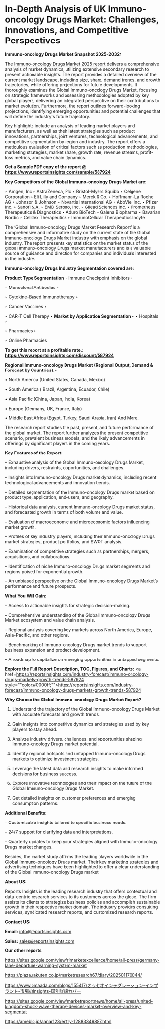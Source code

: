 # In-Depth Analysis of UK Immuno-oncology Drugs Market: Challenges, Innovations, and Competitive Perspectives

<strong>Immuno-oncology Drugs Market Snapshot 2025-2032:</strong>

The <a href=https://www.reportsinsights.com/sample/587924>Immuno-oncology Drugs Market 2025 report</a> delivers a comprehensive analysis of market dynamics, utilizing extensive secondary research to present actionable insights. The report provides a detailed overview of the current market landscape, including size, share, demand trends, and growth trajectories, while offering projections for future developments. It thoroughly examines the Global Immuno-oncology Drugs Market, focusing on strategic frameworks and assessing methodologies adopted by key global players, delivering an integrated perspective on their contributions to market evolution. Furthermore, the report outlines forward-looking projections, identifying emerging opportunities and potential challenges that will define the industry's future trajectory.

Key highlights include an analysis of leading market players and manufacturers, as well as their latest strategies such as product innovations, partnerships, joint ventures, technological advancements, and competitive segmentation by region and industry. The report offers a meticulous evaluation of critical factors such as production methodologies, marketing strategies, market share, growth rate, revenue streams, profit-loss metrics, and value chain dynamics.

<strong>Get a Sample PDF copy of the report @ <a href=https://www.reportsinsights.com/sample/587924 style=color:#0000ff;>https://www.reportsinsights.com/sample/587924</a></strong>

<strong>Key Competitors of the Global Immuno-oncology Drugs Market are:</strong>

‣ Amgen, Inc
‣ AstraZeneca, Plc
‣ Bristol-Myers Squibb
‣ Celgene Corporation
‣ Eli Lilly and Company
‣ Merck & Co.
‣ Hoffmann-La Roche AG
‣ Johnson & Johnson
‣ Novartis International AG
‣ AbbVie, Inc.
‣ Pfizer Inc.
‣ Sanofi S.A.
‣ EMD Serono, Inc.
‣ Gilead Sciences Inc.
‣ Prometheus Therapeutics & Diagnostics
‣ Aduro BioTech
‣ Galena Biopharma
‣ Bavarian Nordic
‣ Celldex Therapeutics
‣ ImmunoCellular Therapeutics Incyte

The ‘Global Immuno-oncology Drugs Market Research Report’ is a comprehensive and informative study on the current state of the Global Immuno-oncology Drugs Market industry with emphasis on the global industry. The report presents key statistics on the market status of the global Immuno-oncology Drugs market manufacturers and is a valuable source of guidance and direction for companies and individuals interested in the industry.

<strong>Immuno-oncology Drugs Industry Segmentation covered are:</strong>

<strong>Product Type Segmentation</strong>
‣
Immune Checkpoint Inhibitors
‣ 

‣ Monoclonal Antibodies
‣ 

‣ Cytokine-Based Immunotherapy
‣ 

‣ Cancer Vaccines
‣ 

‣ CAR-T Cell Therapy
‣ 
<strong>Market by Application Segmentation</strong>
‣
‣  Hospitals
‣ 

‣ Pharmacies
‣ 

‣ Online Pharmacies

<strong>To get this report at a profitable rate.: <a href=https://www.reportsinsights.com/discount/587924 style=color:#0000ff;>https://www.reportsinsights.com/discount/587924</a></strong>

<strong>Regional Immuno-oncology Drugs Market (Regional Output, Demand &amp; Forecast by Countries):-</strong>

• North America (United States, Canada, Mexico)

• South America ( Brazil, Argentina, Ecuador, Chile)

• Asia Pacific (China, Japan, India, Korea)

• Europe (Germany, UK, France, Italy)

• Middle East Africa (Egypt, Turkey, Saudi Arabia, Iran) And More.

The research report studies the past, present, and future performance of the global market. The report further analyzes the present competitive scenario, prevalent business models, and the likely advancements in offerings by significant players in the coming years.

<strong>Key Features of the Report:</strong>

– Exhaustive analysis of the Global Immuno-oncology Drugs Market, including drivers, restraints, opportunities, and challenges.

– Insights into Immuno-oncology Drugs market dynamics, including recent technological advancements and innovation trends.

– Detailed segmentation of the Immuno-oncology Drugs market based on product type, application, end-users, and geography.

– Historical data analysis, current Immuno-oncology Drugs market status, and forecasted growth in terms of both volume and value.

– Evaluation of macroeconomic and microeconomic factors influencing market growth.

– Profiles of key industry players, including their Immuno-oncology Drugs market strategies, product portfolios, and SWOT analysis.

– Examination of competitive strategies such as partnerships, mergers, acquisitions, and collaborations.

– Identification of niche Immuno-oncology Drugs market segments and regions poised for exponential growth.

– An unbiased perspective on the Global Immuno-oncology Drugs Market’s performance and future prospects.

<strong>What You Will Gain:</strong>

– Access to actionable insights for strategic decision-making.

– Comprehensive understanding of the Global Immuno-oncology Drugs Market ecosystem and value chain analysis.

– Regional analysis covering key markets across North America, Europe, Asia-Pacific, and other regions.

– Benchmarking of Immuno-oncology Drugs market trends to support business expansion and product development.

– A roadmap to capitalize on emerging opportunities in untapped segments.

<strong>Explore the Full Report Description, TOC, Figures, and Charts:</strong>
<a href=https://reportsinsights.com/industry-forecast/immuno-oncology-drugs-markets-growth-trends-587924 style=""color:#0000ff;"">https://reportsinsights.com/industry-forecast/immuno-oncology-drugs-markets-growth-trends-587924</a>

<strong>Why Choose the Global Immuno-oncology Drugs Market Report?</strong>

1. Understand the trajectory of the Global Immuno-oncology Drugs Market with accurate forecasts and growth trends.

2. Gain insights into competitive dynamics and strategies used by key players to stay ahead.

3. Analyze industry drivers, challenges, and opportunities shaping Immuno-oncology Drugs market potential.

4. Identify regional hotspots and untapped Immuno-oncology Drugs markets to optimize investment strategies.

5. Leverage the latest data and research insights to make informed decisions for business success.

6. Explore innovative technologies and their impact on the future of the Global Immuno-oncology Drugs Market.

7. Get detailed insights on customer preferences and emerging consumption patterns.

<strong>Additional Benefits:</strong>

– Customizable insights tailored to specific business needs.

– 24/7 support for clarifying data and interpretations.

– Quarterly updates to keep your strategies aligned with Immuno-oncology Drugs market changes.

Besides, the market study affirms the leading players worldwide in the Global Immuno-oncology Drugs market. Their key marketing strategies and advertising techniques have been highlighted to offer a clear understanding of the Global Immuno-oncology Drugs market.

<strong><strong>About US</strong>:</strong>

Reports Insights is the leading research industry that offers contextual and data-centric research services to its customers across the globe. The firm assists its clients to strategize business policies and accomplish sustainable growth in their respective market domain. The industry provides consulting services, syndicated research reports, and customized research reports.

<strong>Contact US:</strong>

<p class=><b>Email:</b> <a href=mailto:info@reportsinsights.com>info@reportsinsights.com</a></p>
<p class=><b>Sales:</b> <a href=mailto:sales@reportsinsights.com>sales@reportsinsights.com</a></p>

<strong>Our other reports</strong>

<a href=https://sites.google.com/view/rimarketexcellence/home/all-press/germany-lane-departure-warning-system-market>https://sites.google.com/view/rimarketexcellence/home/all-press/germany-lane-departure-warning-system-market</a>

<a href=https://plaza.rakuten.co.jp/marketresearch67/diary/202501170044/>https://plaza.rakuten.co.jp/marketresearch67/diary/202501170044/</a>

<a href=https://www.omaada.com/blogs/155417/オッセオインテグレーション-インプラント-市場のInsights-国別詳細カバー>https://www.omaada.com/blogs/155417/オッセオインテグレーション-インプラント-市場のInsights-国別詳細カバー</a>

<a href=https://sites.google.com/view/marketreportnews/home/all-press/united-kingdom-shock-wave-therapy-devices-market-overview-and-key-segmentat>https://sites.google.com/view/marketreportnews/home/all-press/united-kingdom-shock-wave-therapy-devices-market-overview-and-key-segmentat</a>

<a href=https://ameblo.jp/aanar123/entry-12883349887.html>https://ameblo.jp/aanar123/entry-12883349887.html</a>
